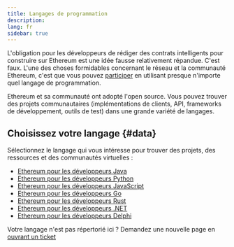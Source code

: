 ```yaml
---
title: Langages de programmation
description:
lang: fr
sidebar: true
---
```


L'obligation pour les développeurs de rédiger des contrats intelligents pour construire sur Ethereum est une idée fausse relativement répandue. C'est faux. L'une des choses formidables concernant le réseau et la communauté Ethereum, c'est que vous pouvez [participer](/community/) en utilisant presque n'importe quel langage de programmation.

Ethereum et sa communauté ont adopté l'open source. Vous pouvez trouver des projets communautaires (implémentations de clients, API, frameworks de développement, outils de test) dans une grande variété de langages.

<!-- Often certain languages have an certain advantage depending on the use case -->

## Choisissez votre langage {#data}

Sélectionnez le langage qui vous intéresse pour trouver des projets, des ressources et des communautés virtuelles :

- [Ethereum pour les développeurs Java](/en/developers/docs/programming-languages/java/)
- [Ethereum pour les développeurs Python](/en/developers/docs/programming-languages/python/)
- [Ethereum pour les développeurs JavaScript](/en/developers/docs/programming-languages/javascript/)
- [Ethereum pour les développeurs Go](/en/developers/docs/programming-languages/golang/)
- [Ethereum pour les développeurs Rust](/en/developers/docs/programming-languages/rust/)
- [Ethereum pour les développeurs .NET](/en/developers/docs/programming-languages/dot-net/)
- [Ethereum pour les développeurs Delphi](/en/developers/docs/programming-languages/delphi/)

Votre langage n'est pas répertorié ici ? Demandez une nouvelle page en [ouvrant un ticket](https://github.com/ethereum/ethereum-org-website/issues/new/choose)
